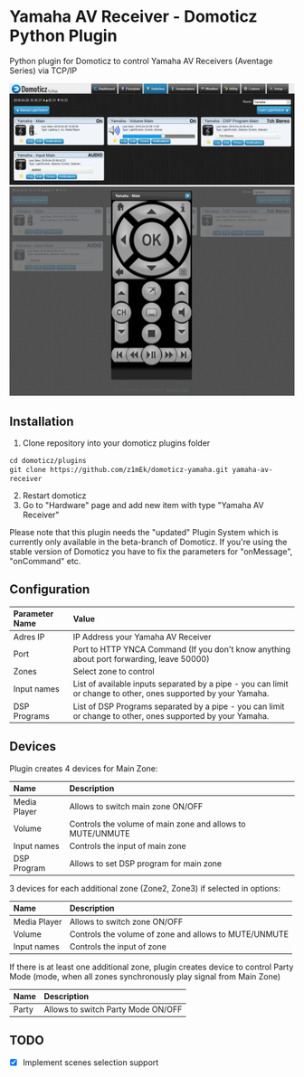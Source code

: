 # Yamaha AV Receiver - Domoticz Python Plugin
Python plugin for Domoticz to control Yamaha AV Receivers (Aventage Series) via TCP/IP 

![devices](images/devices.png?raw=true "Devices")
![devices](images/remote.png?raw=true "Devices")

## Installation

1. Clone repository into your domoticz plugins folder
```
cd domoticz/plugins
git clone https://github.com/z1mEk/domoticz-yamaha.git yamaha-av-receiver
```
2. Restart domoticz
3. Go to "Hardware" page and add new item with type "Yamaha AV Receiver"

Please note that this plugin needs the "updated" Plugin System which is currently only available in the beta-branch of Domoticz. If you're using the stable version of Domoticz you have to fix the parameters for "onMessage", "onCommand" etc. 

## Configuration

| Parameter Name | Value                                                                                                              |
| :---           | :---                                                                                                               |
| Adres IP       | IP Address your Yamaha AV Receiver                                                                                 |
| Port           | Port to HTTP YNCA Command (If you don't know anything about port forwarding, leave 50000)                          |
| Zones          | Select zone to control                                                                                             |
| Input names    | List of available inputs separated by a pipe - you can limit or change to other, ones supported by your Yamaha.    | 
| DSP Programs   | List of DSP Programs separated by a pipe - you can limit or change to other, ones supported by your Yamaha.        |

## Devices

Plugin creates 4 devices for Main Zone:

| Name         | Description                                                              |
| :---         | :---                                                                     |
| Media Player | Allows to switch main zone ON/OFF                                        |
| Volume       | Controls the volume of main zone and allows to MUTE/UNMUTE               |
| Input names  | Controls the input of main zone                                          |
| DSP Program  | Allows to set DSP program for main zone                                  |

3 devices for each additional zone (Zone2, Zone3) if selected in options:

| Name         | Description                                                              |
| :---         | :---                                                                     |
| Media Player | Allows to switch zone ON/OFF                                             |
| Volume       | Controls the volume of zone and allows to MUTE/UNMUTE                    |
| Input names  | Controls the input of zone                                               |

If there is at least one additional zone, plugin creates device to control Party Mode (mode, when all zones synchronously play signal from Main Zone)

| Name         | Description                                                              |
| :---         | :---                                                                     |
| Party        | Allows to switch Party Mode ON/OFF                                       |

## TODO

- [x] Implement scenes selection support
